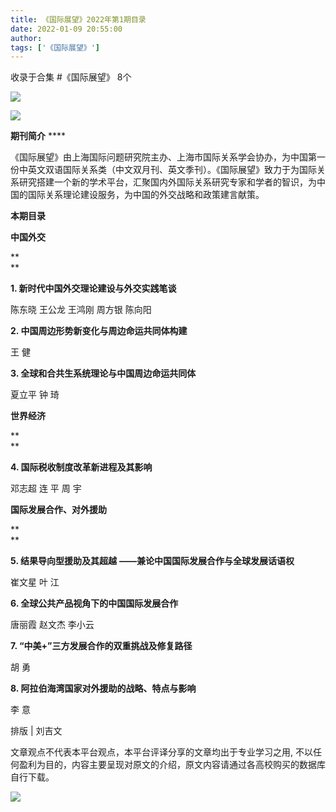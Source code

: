 ```yaml
---
title: 《国际展望》2022年第1期目录
date: 2022-01-09 20:55:00
author: 
tags: ['《国际展望》']
---
```



收录于合集 #《国际展望》 8个

![](/images/309/2.gif)

  

![](/images/309/3.png)

  

**期刊简介** ****

  

《国际展望》由上海国际问题研究院主办、上海市国际关系学会协办，为中国第一份中英文双语国际关系类（中文双月刊、英文季刊）。《国际展望》致力于为国际关系研究搭建一个新的学术平台，汇聚国内外国际关系研究专家和学者的智识，为中国的国际关系理论建设服务，为中国的外交战略和政策建言献策。

  

 **本期目录**

  

 **中国外交**

 **  
**

 **1\. 新时代中国外交理论建设与外交实践笔谈**

陈东晓 王公龙 王鸿刚 周方银 陈向阳

  

 **2\. 中国周边形势新变化与周边命运共同体构建**

王 健

  

 **3\. 全球和合共生系统理论与中国周边命运共同体**

夏立平 钟 琦

  

 **世界经济**

 **  
**

 **4\. 国际税收制度改革新进程及其影响**

邓志超 连 平 周 宇

  

 **国际发展合作、对外援助**  

 **  
**

 **5\. 结果导向型援助及其超越** **——兼论中国国际发展合作与全球发展话语权**

崔文星 叶 江

  

 **6\. 全球公共产品视角下的中国国际发展合作**

唐丽霞 赵文杰 李小云

  

 **7\. “中美+”三方发展合作的双重挑战及修复路径**

胡 勇

  

 **8\. 阿拉伯海湾国家对外援助的战略、特点与影响**

李 意

  

  

排版 | 刘吉文

文章观点不代表本平台观点，本平台评译分享的文章均出于专业学习之用, 不以任何盈利为目的，内容主要呈现对原文的介绍，原文内容请通过各高校购买的数据库自行下载。

![](/images/309/4.gif)

